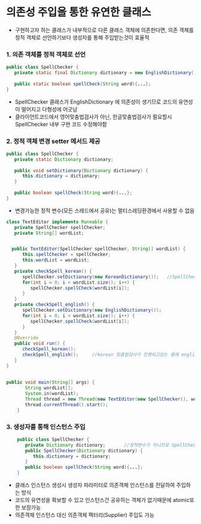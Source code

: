 # 의존성 주입을 통한 유연한 클래스
* 구현하고자 하는 클래스가 내부적으로 다른 클래스 객체에 의존한다면, 의존 객체를 정적 객체로 선언하기보다 생성자를 통해 주입받는것이 효율적

### 1. 의존 객체를 정적 객체로 선언
```java
public class SpellChecker {
   private static final Dictionary dictionary = new EnglishDictionary();
   
   public static boolean spellCheck(String word){...};
}
```
* SpellChecker 클래스가 EnglishDictionary 에 의존성이 생기므로 코드의 유연성이 떨어지고 다형성에 어긋남
* 클라이언트코드에서 영어맞춤법검사가 아닌, 한글맞춤법검사가 필요할시 SpellChecker 내부 구현 코드 수정해야함

### 2. 정적 객체 변경 setter 메서드 제공
```java
public class SpellChecker {
   private static Dictionary dictionary;
   
   public void setDictionary(Dictionary dictionary) {
      this.dictionary = dictionary;
   }
   
   public boolean spellCheck(String word){...};
}
```
* 변경가능한 정적 변수(모든 스레드에서 공유)는 멀티스레딩환경에서 사용할 수 없음  

```java
class TextEditor implements Runnable {
   private SpellChecker spellChecker;
   private String[] wordList;


  public TextEditor(SpellChecker spellChecker, String[] wordList) {
      this.spellChecker = spellChecker;
      this.wordList = wordList;
   }
   private checkSpell_korean() {
      spellChecker.setDictionary(new KoreanDictionary());	//SpellChecker의 dictionary 객체는 static이므로 모든 SpellChecker 인스턴스에서 공유됨
      for(int i = 0; i < wordList.size(); i++) {
         spellChecker.spellCheck(wordList[i]);
      }
   }
   private checkSpell_english() {
      spellChecker.setDictionary(new EnglishDictionary());
      for(int i = 0; i < wordList.size(); i++) {
         spellChecker.spellCheck(wordList[i]);
      }
   }
   @Override
   public void run() {
      checkSpell_korean();
      checkSpell_english();		//korean 맞춤법검사가 진행되고있는 중에 english 맞춤법을 검사하는 스레드가 SpellChecker의 dictionary 객체 인스턴스를 변경하여 에러 발생
   }
}
	
	
public void main(String[] args) {
	   String wordList[];
	   System.in(wordList);
	   Thread thread = new Thread(new TextEditor(new SpellChecker(), wordList));
	   thread.currentThread().start();
	}
```
### 3. 생성자를 통해 인스턴스 주입
```java
	public class SpellChecker {
	   private Dictionary dictionary;		//정적변수가 아니므로 SpellChecker 인스턴스마다 각자의 dictionary 객체를 가지게됨
	   public SpellChecker(Dictionary dictionary) {
	      this.dictionary = dictionary;
	   }
	   public boolean spellCheck(String word){...};
	}
```
* 클래스 인스턴스 생성시 생성자 파라미터로 의존객체 인스턴스를 전달하여 주입하는 방식
* 코드의 유연성을 확보할 수 있고 인스턴스간 공유하는 객체가 없기때문에 atomic또한 보장가능
* 의존객체 인스턴스 대신 의존객체 팩터리(Supplier) 주입도 가능